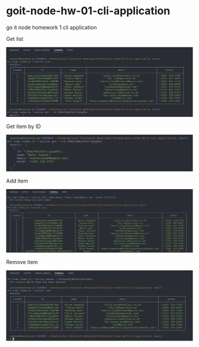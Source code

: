 # goit-node-hw-01-cli-application

go it node homework 1 cli application

Get list

![get list](./screenshots/screenshot-get-list.png)

Get item by ID

![get item by ID](./screenshots/screenshot-get-item-by-id.png)

Add item

![add item](./screenshots/screenshot-add-item.png)

Remove item

![remove item](./screenshots/screenshot-remove-item.png)
